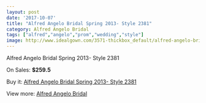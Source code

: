 ```yaml
---
layout: post
date: '2017-10-07'
title: "Alfred Angelo Bridal Spring 2013- Style 2381"
category: Alfred Angelo Bridal
tags: ["alfred","angelo","prom","wedding","style"]
image: http://www.idealgown.com/3571-thickbox_default/alfred-angelo-bridal-spring-2013-style-2381.jpg
---
```

Alfred Angelo Bridal Spring 2013- Style 2381

On Sales: **$259.5**
<a href="https://www.idealgown.com/en/alfred-angelo-bridal/1694-alfred-angelo-bridal-spring-2013-style-2381.html"><amp-img layout="responsive" width="600" height="600" src="//www.idealgown.com/3571-thickbox_default/alfred-angelo-bridal-spring-2013-style-2381.jpg" alt="Alfred Angelo Bridal Spring 2013- Style 2381 0" /></a>
<a href="https://www.idealgown.com/en/alfred-angelo-bridal/1694-alfred-angelo-bridal-spring-2013-style-2381.html"><amp-img layout="responsive" width="600" height="600" src="//www.idealgown.com/3573-thickbox_default/alfred-angelo-bridal-spring-2013-style-2381.jpg" alt="Alfred Angelo Bridal Spring 2013- Style 2381 1" /></a>
<a href="https://www.idealgown.com/en/alfred-angelo-bridal/1694-alfred-angelo-bridal-spring-2013-style-2381.html"><amp-img layout="responsive" width="600" height="600" src="//www.idealgown.com/3572-thickbox_default/alfred-angelo-bridal-spring-2013-style-2381.jpg" alt="Alfred Angelo Bridal Spring 2013- Style 2381 2" /></a>

Buy it: [Alfred Angelo Bridal Spring 2013- Style 2381](https://www.idealgown.com/en/alfred-angelo-bridal/1694-alfred-angelo-bridal-spring-2013-style-2381.html "Alfred Angelo Bridal Spring 2013- Style 2381")

View more: [Alfred Angelo Bridal](https://www.idealgown.com/en/28-alfred-angelo-bridal "Alfred Angelo Bridal")